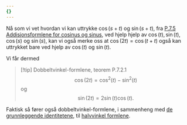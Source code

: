 ```yaml
---
{}
---
```

Nå som vi vet hvordan vi kan uttrykke $\cos(s+t)$ og $\sin(s+t)$, fra [P.7.5 Addisjonsformlene for cosinus og sinus](Kapittel%200%20-%20innledende%20kapittel/P.7.5%20Addisjonsformlene%20for%20cosinus%20og%20sinus.md), ved hjelp hjelp av $\cos(t), \sin(t), \cos(s)$ og $\sin(s)$, kan vi også merke oss at $\cos(2t)= \cos(t+t)$ også kan uttrykket bare ved hjelp av $\cos(t)$ og $\sin(t)$. 

Vi får dermed

> [!tip] Dobbeltvinkel-formlene, teorem P.7.2.1    
$$\cos(2t)= \cos^2(t)-\sin^2(t) $$
og $$ \sin(2t) = 2\sin (t)\cos(t).$$



Faktisk så fører også dobbeltvinkel-formlene, i sammenheng med [de grunnleggende identitetene](Kapittel%200%20-%20innledende%20kapittel/P.7.4%20Viktige%20identiteter.md), til [halvvinkel formlene](Kapittel%200%20-%20innledende%20kapittel/P.7.7%20Halvvinkel%20formler.md).